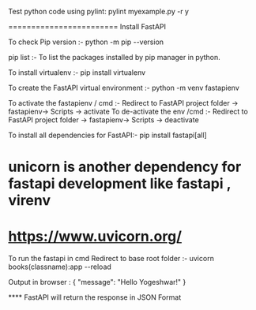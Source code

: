 Test python code using pylint:
pylint myexample.py -r y

========================
Install FastAPI

To check Pip version :- python -m pip --version

pip list :- To list the packages installed by pip manager in python.

To install virtualenv :- pip install virtualenv

To create the FastAPI virtual environment :- python -m venv fastapienv

To activate the fastapienv / cmd :- Redirect to FastAPI project folder -> fastapienv-> Scripts -> activate
To de-activate the env /cmd :- Redirect to FastAPI project folder -> fastapienv-> Scripts -> deactivate

To install all dependencies for FastAPI:- pip install fastapi[all]

# unicorn is another dependency for fastapi development like fastapi , virenv

# https://www.uvicorn.org/

To run the fastapi in cmd Redirect to base root folder :- uvicorn books(classname):app --reload

Output in browser :
{
"message": "Hello Yogeshwar!"
}

\*\*\*\* FastAPI will return the response in JSON Format

